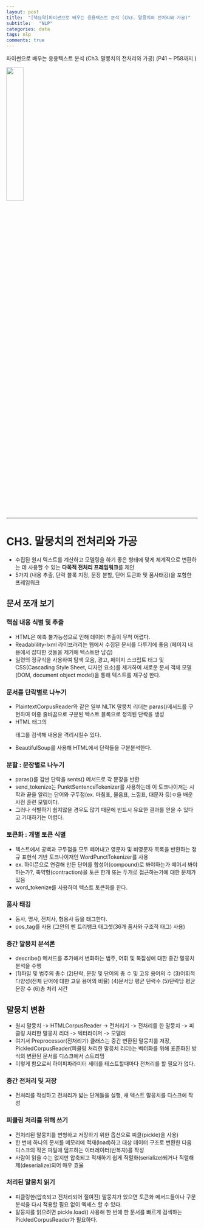 ```yaml
---
layout: post
title:  "[책요약]파이썬으로 배우는 응용텍스트 분석 (Ch3. 말뭉치의 전처리와 가공)"
subtitle:   "NLP"
categories: data
tags: nlp
comments: true
---
```



파이썬으로 배우는 응용텍스트 분석 (Ch3. 말뭉치의 전처리와 가공) (P41 ~ P58까지 ) 

<img src="http://image.yes24.com/momo/TopCate2739/MidCate008/273872383.jpg" width="30%">  

---


# CH3. 말뭉치의 전처리와 가공

- 수집된 원시 텍스트를 계산하고 모델링을 하기 좋은 형태에 맞게 체계적으로 변환하는 데 사용할 수 있는 **다목적 전처리 프레임워크**를 제안
- 5가지 (내용 추출, 단락 블록 지정, 문장 분할, 단어 토큰화 및 품사태깅)을 포함한 프레임워크

## 문서 쪼개 보기
  
### 핵심 내용 식별 및 추출
- HTML은 예측 불가능성으로 인해 데이터 추출이 무척 어렵다.
- Readablility-lxml 라이브러리는 웹에서 수집된 문서를 다루기에 좋음 (페이지 내용에서 잡다한 것들을 제거해 텍스트만 남김)
- 일련의 정규식을 사용하여 탐색 모음, 광고, 페이지 스크립트 태그 및 CSS(Cascading Style Sheet, 디자인 요소)를 제거하여 새로운 문서 객체 모델(DOM, document object model)을 통해 텍스트를 재구성 한다.
  
### 문서를 단락별로 나누기
- PlaintextCorpusReader와 같은 일부 NLTK 말뭉치 리더는 paras()메서드를 구현하여 이중 줄바꿈으로 구분된 텍스트 블록으로 정의된 단락을 생성
- HTML 태그의 <p>태그를 검색해 내용을 격리시킬수 있다.
- BeautifulSoup를 사용해 HTML에서 단락들을 구분분석한다.
  
### 분할 : 문장별로 나누기
- paras()를 감싼 단락을 sents() 메서드로 각 문장을 반환
- send_tokenize는 PunktSentenceTokenizer를 사용하는데 이 토크나이저는 시작과 끝을 알리는 단어와 구두점(ex. 마침표, 물음표, 느낌표, 대문자 등)ㅇ을 배운 사전 훈련 모델이다.
- 그러나 식별하기 쉽지않을 경우도 많기 때문에 반드시 유요한 결과를 얻을 수 있다고 기대하기는 어렵다.

### 토큰화 : 개별 토큰 식별
- 텍스트에서 공백과 구두점을 모두 떼어내고 영문자 및 비영문자 목록을 반환하는 정규 표현식 기반 토크나이저인 WordPunctTokenizer를 사용
- ex. 하이픈으로 연결해 만든 단어를 합성어(compound)로 봐야하는가 떼어서 봐야하는가?, 축약형(contraction)을 토큰 한개 또는 두개로 접근하는가에 대한 문제가 있음
- word_tokenize를 사용하여 텍스트 토큰화를 한다.

### 품사 태깅
- 동사, 명사, 전치사, 형용사 등을 태그한다.
- pos_tag를 사용 (그안의 펜 트리뱅크 태그셋(36개 품사와 구조적 태그) 사용)

### 중간 말뭉치 분석론
- describe() 메서드를 추가해서 변화하는 범주, 어휘 및 복잡성에 대한 중간 말뭉치 분석을 수행
- (1)파일 및 범주의 총수 (2)단락, 문장 및 단어의 총 수 및 고유 용어의 수 (3)어휘적 다양성(전체 단어에 대한 고유 용어의 비율) (4)문서당 평균 단락수 (5)단락당 평균 문장 수 (6)총 처리 시간
  
## 말뭉치 변환
- 원시 말뭉치 -> HTMLCorpusReader -> 전처리기 -> 전처리를 한 말뭉치 -> 피클링 처리한 말뭉치 리더 -> 벡터라이저 -> 모델러
- 여기서 Preprocessor(전처리기) 클래스는 중간 변환된 말뭉치를 저장, PickledCorpusReader(피클링 처리한 말뭉치 리더)는 벡터화를 위해 표준화된 방식의 변환된 문서를 디스크에서 스트리밍
- 이렇게 함으로써 하이퍼파라미터 세터를 테스트할때마다 전처리를 할 필요가 없다.
  
### 중간 전처리 및 저장
- 전처리를 작성하고 전처리가 밟는 단계들을 실행, 새 텍스트 말뭉치를 디스크에 작성

### 피클링 처리를 위해 쓰기
- 전처리된 말뭉치를 변형하고 저장하기 위한 옵션으로 피클(pickle)을 사용)
- 한 번에 하나의 문서를 메모리에 적재(load)하고 대상 데이터 구조로 변환한 다음 디스크의 작은 파일에 덤프하는 이터레이터(반복자)를 작성
- 사람이 읽을 수는 없지만 압축되고 적재하기 쉽게 직렬화(serialize)되거나 직렬해제(deserialize)되어 매우 효율 

### 처리된 말뭉치 읽기
- 피클링한(압축되고 전처리되어 절여진) 말뭉치가 있으면 토큰화 메서드들이나 구문분석을 다시 적용할 필요 없이 엑세스 할 수 있다.
- 말뭉치를 읽으려면 pickle.load() 사용해 한 번에 한 문서를 빠르게 검색하는 PickledCorpusReader가 필요하다.
